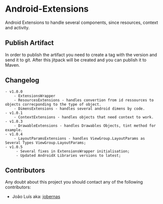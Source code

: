 # Android-Extensions
Android Extensions to handle several components, since resources, context and activity.

## Publish Artifact
In order to publish the artifact you need to create a tag with the version and send it to git.
After this jitpack will be created and you can publish it to Maven.

## Changelog
    - v1.0.0
        - ExtensionsWrapper
        - ResourcesExtensions - handles convertion from id ressources to objects correcponding to the type of object.
        - DimensExtensions - handles several android dimens by code.
    - v1.0.1
        - ContextExtensions - handles objects that need context to work.
    - v1.0.3
        - DrawableExtensions - handles Drawables Objects, tint method for example.
    - v1.0.4
        - LayoutParamsExtensions - handles ViewGroup.LayoutParams as Several Types ViewGroup.LayoutParams;
    - v1.0.5
         - Several fixes in ExtensionsWrapper initialisation;
         - Updated AndroidX Libraries versions to latest;


## Contributors
Any doubt about this project you should contact any of the following contributors:
- João Luís aka: [jobernas](https://github.com/jobernas)

